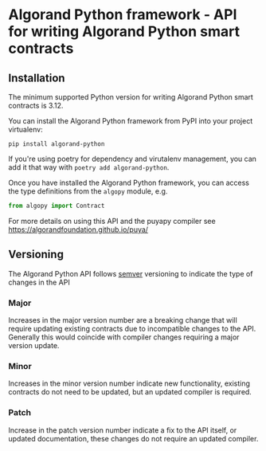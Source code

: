 # Algorand Python framework - API for writing Algorand Python smart contracts

## Installation

The minimum supported Python version for writing Algorand Python smart contracts is 3.12.

You can install the Algorand Python framework from PyPI into your project virtualenv:
```shell
pip install algorand-python
```
If you're using poetry for dependency and virutalenv management, you can add it that way with
`poetry add algorand-python`.

Once you have installed the Algorand Python framework, you can access the type definitions from the `algopy` module, e.g.
```python
from algopy import Contract
```

For more details on using this API and the puyapy compiler see https://algorandfoundation.github.io/puya/

## Versioning

The Algorand Python API follows [semver](https://semver.org/) versioning to indicate the type of changes in the API 

### Major
Increases in the major version number are a breaking change that will require updating existing contracts due to 
incompatible changes to the API. Generally this would coincide with compiler changes requiring a major version update.

### Minor 
Increases in the minor version number indicate new functionality, existing contracts do not need to be updated, but an updated compiler is required.

### Patch
Increase in the patch version number indicate a fix to the API itself, or updated documentation, these changes do not require an updated compiler.
